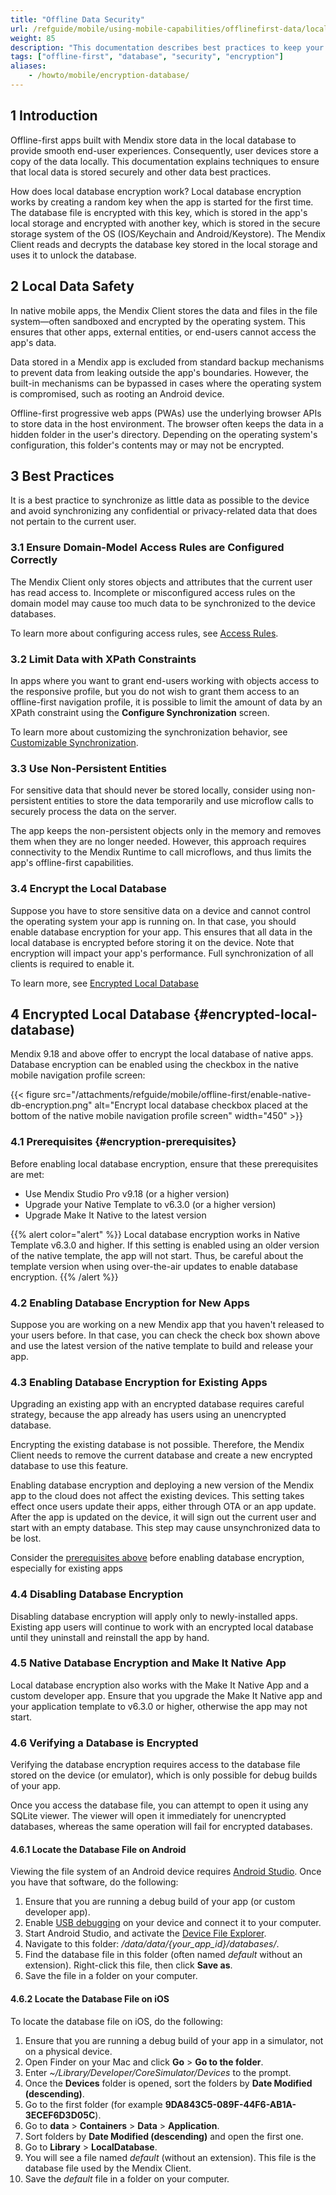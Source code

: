 ```yaml
---
title: "Offline Data Security"
url: /refguide/mobile/using-mobile-capabilities/offlinefirst-data/local-data-security/
weight: 85
description: "This documentation describes best practices to keep your offline data secure."
tags: ["offline-first", "database", "security", "encryption"]
aliases:
    - /howto/mobile/encryption-database/
---
```


## 1 Introduction

Offline-first apps built with Mendix store data in the local database to provide smooth end-user experiences. Consequently, user devices store a copy of the data locally. This documentation explains techniques to ensure that local data is stored securely and other data best practices.

How does local database encryption work? Local database encryption works by creating a random key when the app is started for the first time. The database file is encrypted with this key, which is stored in the app's local storage and encrypted with another key, which is stored in the secure storage system of the OS (IOS/Keychain and Android/Keystore). The Mendix Client reads and decrypts the database key stored in the local storage and uses it to unlock the database.

## 2 Local Data Safety

In native mobile apps, the Mendix Client stores the data and files in the file system—often sandboxed and encrypted by the operating system. This ensures that other apps, external entities, or end-users cannot access the app's data. 

Data stored in a Mendix app is excluded from standard backup mechanisms to prevent data from leaking outside the app's boundaries. However, the built-in mechanisms can be bypassed in cases where the operating system is compromised, such as rooting an Android device.

Offline-first progressive web apps (PWAs) use the underlying browser APIs to store data in the host environment. The browser often keeps the data in a hidden folder in the user's directory. Depending on the operating system's configuration, this folder's contents may or may not be encrypted.

## 3 Best Practices

It is a best practice to synchronize as little data as possible to the device and avoid synchronizing any confidential or privacy-related data that does not pertain to the current user.

### 3.1 Ensure Domain-Model Access Rules are Configured Correctly

The Mendix Client only stores objects and attributes that the current user has read access to. Incomplete or misconfigured access rules on the domain model may cause too much data to be synchronized to the device databases.

To learn more about configuring access rules, see [Access Rules](/refguide/access-rules/).

### 3.2 Limit Data with XPath Constraints

In apps where you want to grant end-users working with objects access to the responsive profile, but you do not wish to grant them access to an offline-first navigation profile, it is possible to limit the amount of data by an XPath constraint using the **Configure Synchronization** screen.

To learn more about customizing the synchronization behavior, see [Customizable Synchronization](/refguide/mobile/using-mobile-capabilities/offlinefirst-data/synchronization/#customizable-synchronization).

### 3.3 Use Non-Persistent Entities

For sensitive data that should never be stored locally, consider using non-persistent entities to store the data temporarily and use microflow calls to securely process the data on the server. 

The app keeps the non-persistent objects only in the memory and removes them when they are no longer needed. However, this approach requires connectivity to the Mendix Runtime to call microflows, and thus limits the app's offline-first capabilities.

### 3.4 Encrypt the Local Database

Suppose you have to store sensitive data on a device and cannot control the operating system your app is running on. In that case, you should enable database encryption for your app. This ensures that all data in the local database is encrypted before storing it on the device. Note that encryption will impact your app's performance. Full synchronization of all clients is required to enable it.

To learn more, see [Encrypted Local Database](#encrypted-local-database)

## 4 Encrypted Local Database {#encrypted-local-database)

Mendix 9.18 and above offer to encrypt the local database of native apps. Database encryption can be enabled using the checkbox in the native mobile navigation profile screen:

{{< figure src="/attachments/refguide/mobile/offline-first/enable-native-db-encryption.png" alt="Encrypt local database checkbox placed at the bottom of the native mobile navigation profile screen" width="450"  >}}

### 4.1 Prerequisites {#encryption-prerequisites}

Before enabling local database encryption, ensure that these prerequisites are met:

* Use Mendix Studio Pro v9.18 (or a higher version) 
* Upgrade your Native Template to v6.3.0 (or a higher version) 
* Upgrade Make It Native to the latest version

{{% alert color="alert" %}}
Local database encryption works in Native Template v6.3.0 and higher. If this setting is enabled using an older version of the native template, the app will not start. Thus, be careful about the template version when using over-the-air updates to enable database encryption.
{{% /alert %}}

### 4.2 Enabling Database Encryption for New Apps

Suppose you are working on a new Mendix app that you haven't released to your users before. In that case, you can check the check box shown above and use the latest version of the native template to build and release your app.

### 4.3 Enabling Database Encryption for Existing Apps

Upgrading an existing app with an encrypted database requires careful strategy, because the app already has users using an unencrypted database. 

Encrypting the existing database is not possible. Therefore, the Mendix Client needs to remove the current database and create a new encrypted database to use this feature.

Enabling database encryption and deploying a new version of the Mendix app to the cloud does not affect the existing devices. This setting takes effect once users update their apps, either through OTA or an app update. After the app is updated on the device, it will sign out the current user and start with an empty database. This step may cause unsynchronized data to be lost. 

Consider the [prerequisites above](#encryption-prerequisites) before enabling database encryption, especially for existing apps

### 4.4 Disabling Database Encryption

Disabling database encryption will apply only to newly-installed apps. Existing app users will continue to work with an encrypted local database until they uninstall and reinstall the app by hand.   

### 4.5 Native Database Encryption and Make It Native App

Local database encryption also works with the Make It Native App and a custom developer app. Ensure that you upgrade the Make It Native app and your application template to v6.3.0 or higher, otherwise the app may not start.

### 4.6 Verifying a Database is Encrypted

Verifying the database encryption requires access to the database file stored on the device (or emulator), which is only possible for debug builds of your app. 

Once you access the database file, you can attempt to open it using any SQLite viewer. The viewer will open it immediately for unencrypted databases, whereas the same operation will fail for encrypted databases.

#### 4.6.1 Locate the Database File on Android

Viewing the file system of an Android device requires [Android Studio](https://developer.android.com/studio/). Once you have that software, do the following:

1. Ensure that you are running a debug build of your app (or custom developer app).
1. Enable [USB debugging](https://developer.android.com/studio/debug/dev-options) on your device and connect it to your computer.
1. Start Android Studio, and activate the [Device File Explorer](https://developer.android.com/studio/debug/device-file-explorer).
1. Navigate to this folder: */data/data/{your_app_id}/databases/*.
1. Find the database file in this folder (often named *default* without an extension). Right-click this file, then click **Save as**. 
1. Save the file in a folder on your computer.

#### 4.6.2 Locate the Database File on iOS

To locate the database file on iOS, do the following:

1. Ensure that you are running a debug build of your app in a simulator, not on a physical device.
1. Open Finder on your Mac and click **Go** > **Go to the folder**.
1. Enter *~/Library/Developer/CoreSimulator/Devices* to the prompt.
1. Once the **Devices** folder is opened, sort the folders by **Date Modified (descending)**.
1. Go to the first folder (for example **9DA843C5-089F-44F6-AB1A-3ECEF6D3D05C**).
1. Go to **data** > **Containers** > **Data** > **Application**.
1. Sort folders by **Date Modified (descending)** and open the first one.
1. Go to **Library** > **LocalDatabase**.
1. You will see a file named *default* (without an extension). This file is the database file used by the Mendix Client.
1. Save the *default* file in a folder on your computer.